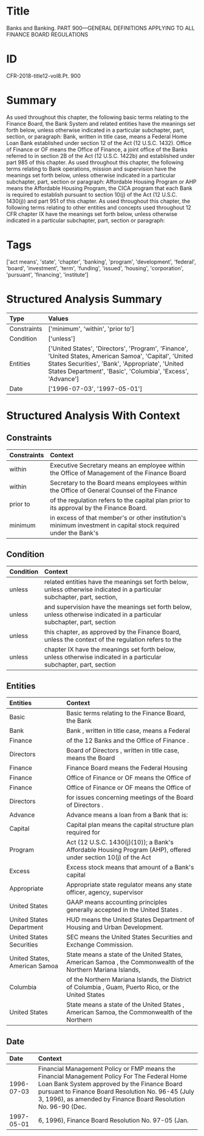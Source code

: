 # Title

 Banks and Banking. PART 900—GENERAL DEFINITIONS APPLYING TO ALL FINANCE BOARD REGULATIONS


# ID

 CFR-2018-title12-vol8.Pt. 900


# Summary

As used throughout this chapter, the following basic terms relating to the Finance Board, the Bank System and related entities have the meanings set forth below, unless otherwise indicated in a particular subchapter, part, section, or paragraph:
Bank, written in title case, means a Federal Home Loan Bank established under section 12 of the Act (12 U.S.C. 1432).
Office of Finance or OF means the Office of Finance, a joint office of the Banks referred to in section 2B of the Act (12 U.S.C. 1422b) and established under part 985 of this chapter.
As used throughout this chapter, the following terms relating to Bank operations, mission and supervision have the meanings set forth below, unless otherwise indicated in a particular subchapter, part, section or paragraph:
Affordable Housing Program or AHP means the Affordable Housing Program, the CICA program that each Bank is required to establish pursuant to section 10(j) of the Act (12 U.S.C. 1430(j)) and part 951 of this chapter.
As used throughout this chapter, the following terms relating to other entities and concepts used throughout 12 CFR chapter IX have the meanings set forth below, unless otherwise indicated in a particular subchapter, part, section or paragraph:


# Tags

['act means', 'state', 'chapter', 'banking', 'program', 'development', 'federal', 'board', 'investment', 'term', 'funding', 'issued', 'housing', 'corporation', 'pursuant', 'financing', 'institute']


# Structured Analysis Summary

| Type        | Values                                                                                                                                                                                                                    |
|:------------|:--------------------------------------------------------------------------------------------------------------------------------------------------------------------------------------------------------------------------|
| Constraints | ['minimum', 'within', 'prior to']                                                                                                                                                                                         |
| Condition   | ['unless']                                                                                                                                                                                                                |
| Entities    | ['United States', 'Directors', 'Program', 'Finance', 'United States, American Samoa', 'Capital', 'United States Securities', 'Bank', 'Appropriate', 'United States Department', 'Basic', 'Columbia', 'Excess', 'Advance'] |
| Date        | ['1996-07-03', '1997-05-01']                                                                                                                                                                                              |


# Structured Analysis With Context

 


## Constraints

| Constraints   | Context                                                                                                         |
|:--------------|:----------------------------------------------------------------------------------------------------------------|
| within        | Executive Secretary means an employee  within the Office of Management of the Finance Board                     |
| within        | Secretary to the Board means employees  within the Office of General Counsel of the Finance                     |
| prior to      | of the regulation refers to the capital plan prior to  its approval by the Finance Board.                       |
| minimum       | in excess of that member's or other institution's minimum investment in capital stock required under the Bank's |


## Condition

| Condition   | Context                                                                                                                   |
|:------------|:--------------------------------------------------------------------------------------------------------------------------|
| unless      | related entities have the meanings set forth below, unless otherwise indicated in a particular subchapter, part, section, |
| unless      | and supervision have the meanings set forth below, unless otherwise indicated in a particular subchapter, part, section   |
| unless      | this chapter, as approved by the Finance Board, unless the context of the regulation refers to the                        |
| unless      | chapter IX have the meanings set forth below, unless otherwise indicated in a particular subchapter, part, section        |


## Entities

| Entities                      | Context                                                                                                        |
|:------------------------------|:---------------------------------------------------------------------------------------------------------------|
| Basic                         | Basic terms relating to the Finance Board, the Bank                                                            |
| Bank                          | Bank , written in title case, means a Federal                                                                  |
| Finance                       | of the 12 Banks and the Office of Finance .                                                                    |
| Directors                     | Board of  Directors , written in title case, means the Board                                                   |
| Finance                       | Finance  Board means the Federal Housing                                                                       |
| Finance                       | Office of  Finance  or OF means the Office of                                                                  |
| Finance                       | Office of  Finance  or OF means the Office of                                                                  |
| Directors                     | for issues concerning meetings of the Board of Directors .                                                     |
| Advance                       | Advance means a loan from a Bank that is:                                                                      |
| Capital                       | Capital plan means the capital structure plan required for                                                     |
| Program                       | Act (12 U.S.C. 1430(j)(10)); a Bank's Affordable Housing Program (AHP), offered under section 10(j) of the Act |
| Excess                        | Excess stock means that amount of a Bank's capital                                                             |
| Appropriate                   | Appropriate state regulator means any state officer, agency, supervisor                                        |
| United States                 | GAAP means accounting principles generally accepted in the United States .                                     |
| United States Department      | HUD means the  United States Department  of Housing and Urban Development.                                     |
| United States Securities      | SEC means the  United States Securities  and Exchange Commission.                                              |
| United States, American Samoa | State means a state of the  United States, American Samoa , the Commonwealth of the Northern Mariana Islands,  |
| Columbia                      | of the Northern Mariana Islands, the District of Columbia , Guam, Puerto Rico, or the United States            |
| United States                 | State means a state of the  United States , American Samoa, the Commonwealth of the Northern                   |


## Date

| Date       | Context                                                                                                                                                                                                                                                            |
|:-----------|:-------------------------------------------------------------------------------------------------------------------------------------------------------------------------------------------------------------------------------------------------------------------|
| 1996-07-03 | Financial Management Policy or FMP means the Financial Management Policy For The Federal Home Loan Bank System approved by the Finance Board pursuant to Finance Board Resolution No. 96-45 (July 3, 1996), as amended by Finance Board Resolution No. 96-90 (Dec. |
| 1997-05-01 | 6, 1996), Finance Board Resolution No. 97-05 (Jan.                                                                                                                                                                                                                 |


